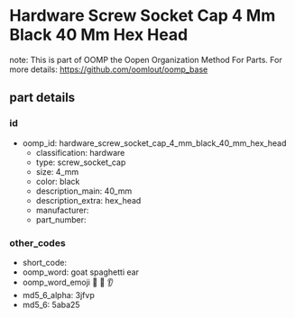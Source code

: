 # Hardware Screw Socket Cap 4 Mm Black 40 Mm Hex Head  

note: This is part of OOMP the Oopen Organization Method For Parts. For more details: https://github.com/oomlout/oomp_base

##  part details





### id
* oomp_id: hardware_screw_socket_cap_4_mm_black_40_mm_hex_head
  * classification: hardware
  * type: screw_socket_cap
  * size: 4_mm
  * color: black
  * description_main: 40_mm
  * description_extra: hex_head
  * manufacturer: 
  * part_number: 

### other_codes
* short_code: 
* oomp_word: goat spaghetti ear
* oomp_word_emoji :goat: :spaghetti: :ear:
* md5_6_alpha: 3jfvp
* md5_6: 5aba25